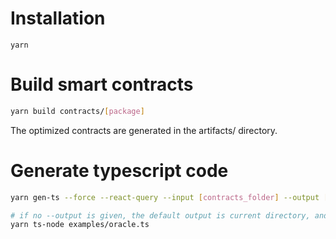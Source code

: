 # Installation

`yarn`

# Build smart contracts

```bash
yarn build contracts/[package]
```

The optimized contracts are generated in the artifacts/ directory.

# Generate typescript code

```bash
yarn gen-ts --force --react-query --input [contracts_folder] --output [build_folder]

# if no --output is given, the default output is current directory, and then you can try with your desired .env from .env.example :
yarn ts-node examples/oracle.ts

```
